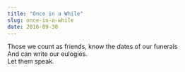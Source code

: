 ```yaml
---
title: "Once in a While"
slug: once-in-a-while
date: 2016-09-30
---
```


Those we count as friends, know the dates of our funerals  
And can write our eulogies.  
Let them speak.


